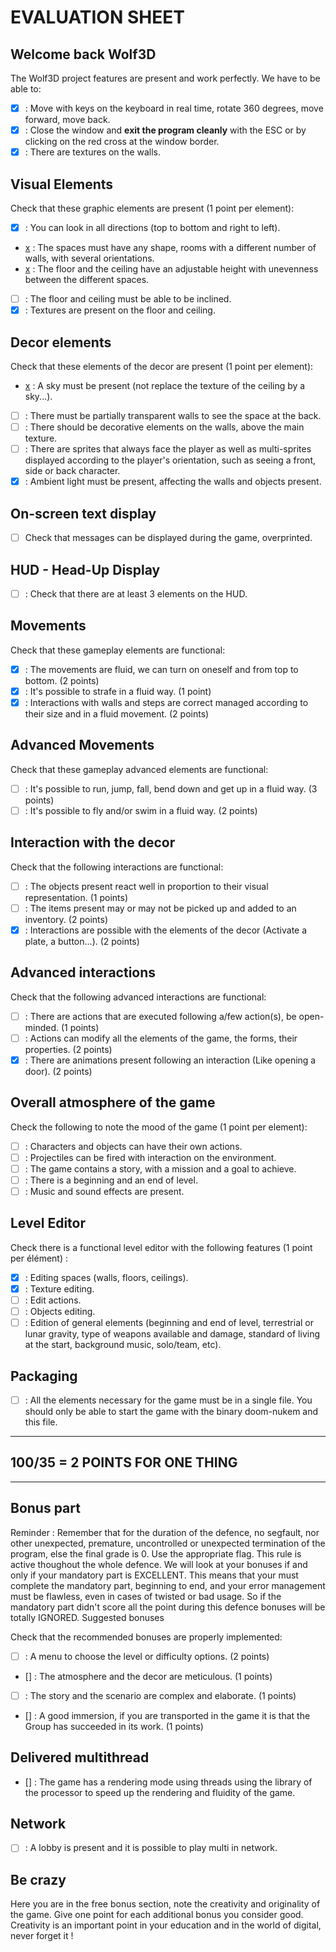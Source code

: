 EVALUATION SHEET
================

Welcome back Wolf3D
-------------------
The Wolf3D project features are present and work perfectly.
We have to be able to:
- [x] : Move with keys on the keyboard in real time, rotate 360 degrees,
move forward, move back.
- [x] : Close the window and **exit the program cleanly** with the
ESC or by clicking on the red cross at the window border.
- [x] : There are textures on the walls.

Visual Elements
---------------
Check that these graphic elements are present (1 point per element):
- [x] : You can look in all directions (top to bottom and right to left).
- [x](?) : The spaces must have any shape, rooms with a different number of
walls, with several orientations.
- [x](?) : The floor and the ceiling have an adjustable height with unevenness
between the different spaces.
- [ ] : The floor and ceiling must be able to be inclined.
- [x] : Textures are present on the floor and ceiling.

Decor elements
--------------
Check that these elements of the decor are present (1 point per element):
- [x](?) : A sky must be present (not replace the texture of the ceiling by a sky...).
- [ ] : There must be partially transparent walls to see the space at the back.
- [ ] : There should be decorative elements on the walls, above the main texture.
- [ ] : There are sprites that always face the player as well as
multi-sprites displayed according to the player's orientation, such as
seeing a front, side or back character.
- [x] : Ambient light must be present, affecting the walls and objects present.

On-screen text display
----------------------
- [ ] Check that messages can be displayed during the game, overprinted.

HUD - Head-Up Display
---------------------
- [ ] : Check that there are at least 3 elements on the HUD.

Movements
---------
Check that these gameplay elements are functional:
- [x] : The movements are fluid, we can turn on oneself and from top to bottom. (2 points)
- [x] : It's possible to strafe in a fluid way. (1 point)
- [x] : Interactions with walls and steps are correct
managed according to their size and in a fluid movement. (2 points)

Advanced Movements
------------------
Check that these gameplay advanced elements are functional:
- [ ] : It's possible to run, jump, fall, bend down and get up in a fluid way. (3 points)
- [ ] : It's possible to fly and/or swim in a fluid way. (2 points)

Interaction with the decor
--------------------------
Check that the following interactions are functional:
- [ ] : The objects present react well in proportion to their visual
representation. (1 points)
- [ ] : The items present may or may not be picked up and added to an inventory. (2 points)
- [x] : Interactions are possible with the elements of the decor
(Activate a plate, a button...). (2 points)

Advanced interactions
---------------------
Check that the following advanced interactions are functional:
- [ ] : There are actions that are executed following a/few action(s),
be open-minded. (1 points)
- [ ] : Actions can modify all the elements of the game, the forms,
their properties. (2 points)
- [x] : There are animations present following an interaction
(Like opening a door). (2 points)

Overall atmosphere of the game
------------------------------
Check the following to note the mood of the game (1 point per element):
- [ ] : Characters and objects can have their own actions.
- [ ] : Projectiles can be fired with interaction on the environment.
- [ ] : The game contains a story, with a mission and a goal to achieve.
- [ ] : There is a beginning and an end of level.
- [ ] : Music and sound effects are present.

Level Editor
------------
Check there is a functional level editor with the following features
(1 point per élément) :
- [x] : Editing spaces (walls, floors, ceilings).
- [x] : Texture editing.
- [ ] : Edit actions.
- [ ] : Objects editing.
- [ ] : Edition of general elements (beginning and end of level, terrestrial or
lunar gravity, type of weapons available and damage, standard of living
at the start, background music, solo/team, etc).

Packaging
---------
- [ ] : All the elements necessary for the game must be in a single file.
You should only be able to start the game with the binary doom-nukem
and this file.


---------
100/35 = 2 POINTS FOR ONE THING
---------




----------
Bonus part
----------
Reminder : Remember that for the duration of the defence, no segfault, nor other unexpected, premature, uncontrolled or unexpected termination of the program, else the final grade is 0. Use the appropriate flag. This rule is active thoughout the whole defence. We will look at your bonuses if and only if your mandatory part is EXCELLENT. This means that your must complete the mandatory part, beginning to end, and your error management must be flawless, even in cases of twisted or bad usage. So if the mandatory part didn't score all the point during this defence bonuses will be totally IGNORED.
Suggested bonuses

Check that the recommended bonuses are properly implemented:
- [ ] : A menu to choose the level or difficulty options. (2 points)
- [] : The atmosphere and the decor are meticulous. (1 points)
- [ ] : The story and the scenario are complex and elaborate. (1 points)
- [] : A good immersion, if you are transported in the game it is that
the Group has succeeded in its work. (1 points)

Delivered multithread
---------------------

- [] : The game has a rendering mode using threads using the library
of the processor to speed up the rendering and fluidity of the game.

Network
-------
- [ ] : A lobby is present and it is possible to play multi in network.

Be crazy
--------

Here you are in the free bonus section, note the creativity and originality
of the game. Give one point for each additional bonus you consider good.
Creativity is an important point in your education and in the world of
digital, never forget it !